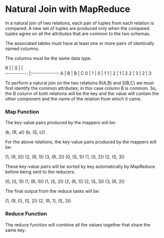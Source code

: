 # Natural Join with MapReduce

In a natural join of two relations, each pair of tuples from each relation is compared. A new set of tuples are produced only when the compared tuples agree on all the attributes that are common to the two schemas.

The associated tables must have at least one or more pairs of identically named columns.

The columns must be the same data type.


R             |       | S  |   |  
:----------: |:-------------:
A |	B        | B |		C
0 |		1      | 0 |	1
1 |		2      | 1 |	2
2 |		3      |  2 |		3

To perform a natural join on the two relations R(A,B) and S(B,C) we must first identify the common attributes; in this case column B is common. So, the B column of both relations will be the key and the value will contain the other component and the name of the relation from which it came.

### Map Function

The key-value pairs produced by the mappers will be:

(b, (R, a))
(b, (S, c))

For the above relations, the key-value pairs produced by the mappers will be:

(1, (R, 0))
(2, (R, 1))
(3, (R, 2))
(0, (S, 1))
(1, (S, 2))
(2, (S, 3))

These key-value pairs will be sorted by key automatically by MapReduce before being sent to the reducers.

(0, (S, 1))
(1, (R, 0))
(1, (S, 2))
(2, (R, 1))
(2, (S, 3))
(3, (R, 2))

The final output from the reduce tasks will be:

(1, (R, 0), (S, 2))
(2, (R, 1), (S, 3))

### Reduce Function

The reduce function will combine all the values together that share the same key.
